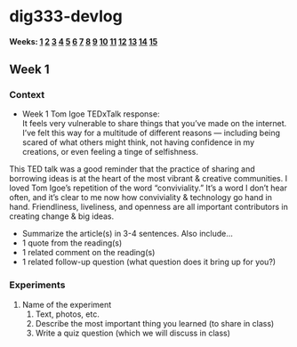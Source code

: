 
# dig333-devlog

#### Weeks: [1](#week-1) [2](#week-2) [3](#week-3) [4](#week-4) [5](#week-5) [6](#week-6) [7](#week-7) [8](#week-8) [9](#week-9) [10](#week-10) [11](#week-11) [12](#week-12) [13](#week-13) [14](#week-14) [15](#week-15)










<!--
BELOW IS A WEEKLY TEMPLATE. COPY/PASTE IT TO ADD A WEEK. SEE ASSIGNMENTS FOR DETAILS 
https://docs.google.com/document/d/1PAoPz-3vDPFWS5q9RHRb-dC7T4earpFXJW8w6v9wfZ0/edit
-->



## Week 1

### Context

- Week 1 Tom Igoe TEDxTalk response:  
It feels very vulnerable to share things that you’ve made on the internet. I’ve felt this way for a multitude of different reasons — including being scared of what others might think, not having confidence in my creations, or even feeling a tinge of selfishness. 

This TED talk was a good reminder that the practice of sharing and borrowing ideas is at the heart of the most vibrant & creative communities. I loved Tom Igoe’s repetition of the word “conviviality.” It’s a word I don’t hear often, and it’s clear to me now how conviviality & technology go hand in hand. Friendliness, liveliness, and openness are all important contributors in creating change & big ideas. 

- Summarize the article(s) in 3-4 sentences. Also include...
- 1 quote from the reading(s)
- 1 related comment on the reading(s)
- 1 related follow-up question (what question does it bring up for you?)


### Experiments

<!-- List each Platt experiment / Monk recipe outcome, adding notes, photos, schematics, captions to show your work. -->

1. Name of the experiment
    1. Text, photos, etc.
    1. Describe the most important thing you learned (to share in class)
    1. Write a quiz question (which we will discuss in class)
